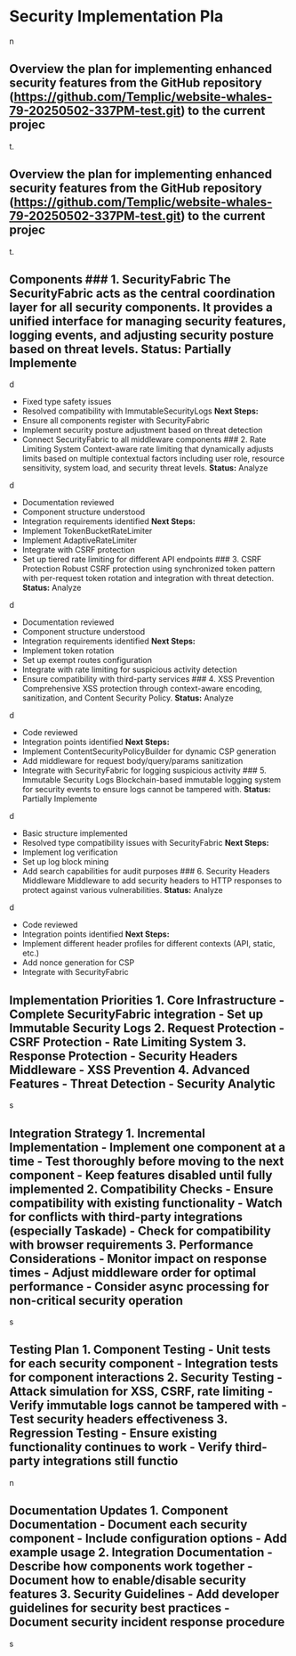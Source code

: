 # Security Implementation Pla

n

## Overview the plan for implementing enhanced security features from the GitHub repository (https://github.com/Templic/website-whales-79-20250502-337PM-test.git) to the current projec

t.

## Overview the plan for implementing enhanced security features from the GitHub repository (https://github.com/Templic/website-whales-79-20250502-337PM-test.git) to the current projec

t.

## Components ### 1. SecurityFabric The SecurityFabric acts as the central coordination layer for all security components. It provides a unified interface for managing security features, logging events, and adjusting security posture based on threat levels. **Status:** Partially Implemente

d

- Fixed type safety issues
- Resolved compatibility with ImmutableSecurityLogs **Next Steps:**
- Ensure all components register with SecurityFabric
- Implement security posture adjustment based on threat detection
- Connect SecurityFabric to all middleware components ### 2. Rate Limiting System Context-aware rate limiting that dynamically adjusts limits based on multiple contextual factors including user role, resource sensitivity, system load, and security threat levels. **Status:** Analyze

d
- Documentation reviewed
- Component structure understood
- Integration requirements identified **Next Steps:**
- Implement TokenBucketRateLimiter
- Implement AdaptiveRateLimiter
- Integrate with CSRF protection
- Set up tiered rate limiting for different API endpoints ### 3. CSRF Protection Robust CSRF protection using synchronized token pattern with per-request token rotation and integration with threat detection. **Status:** Analyze

d
- Documentation reviewed
- Component structure understood
- Integration requirements identified **Next Steps:**
- Implement token rotation
- Set up exempt routes configuration
- Integrate with rate limiting for suspicious activity detection
- Ensure compatibility with third-party services ### 4. XSS Prevention Comprehensive XSS protection through context-aware encoding, sanitization, and Content Security Policy. **Status:** Analyze

d
- Code reviewed
- Integration points identified **Next Steps:**
- Implement ContentSecurityPolicyBuilder for dynamic CSP generation
- Add middleware for request body/query/params sanitization
- Integrate with SecurityFabric for logging suspicious activity ### 5. Immutable Security Logs Blockchain-based immutable logging system for security events to ensure logs cannot be tampered with. **Status:** Partially Implemente

d
- Basic structure implemented
- Resolved type compatibility issues with SecurityFabric **Next Steps:**
- Implement log verification
- Set up log block mining
- Add search capabilities for audit purposes ### 6. Security Headers Middleware Middleware to add security headers to HTTP responses to protect against various vulnerabilities. **Status:** Analyze

d
- Code reviewed
- Integration points identified **Next Steps:**
- Implement different header profiles for different contexts (API, static, etc.)
- Add nonce generation for CSP
- Integrate with SecurityFabric

## Implementation Priorities 1. **Core Infrastructure** - Complete SecurityFabric integration - Set up Immutable Security Logs 2. **Request Protection** - CSRF Protection - Rate Limiting System 3. **Response Protection** - Security Headers Middleware - XSS Prevention 4. **Advanced Features** - Threat Detection - Security Analytic

s

## Integration Strategy 1. **Incremental Implementation** - Implement one component at a time - Test thoroughly before moving to the next component - Keep features disabled until fully implemented 2. **Compatibility Checks** - Ensure compatibility with existing functionality - Watch for conflicts with third-party integrations (especially Taskade) - Check for compatibility with browser requirements 3. **Performance Considerations** - Monitor impact on response times - Adjust middleware order for optimal performance - Consider async processing for non-critical security operation

s

## Testing Plan 1. **Component Testing** - Unit tests for each security component - Integration tests for component interactions 2. **Security Testing** - Attack simulation for XSS, CSRF, rate limiting - Verify immutable logs cannot be tampered with - Test security headers effectiveness 3. **Regression Testing** - Ensure existing functionality continues to work - Verify third-party integrations still functio

n

## Documentation Updates 1. **Component Documentation** - Document each security component - Include configuration options - Add example usage 2. **Integration Documentation** - Describe how components work together - Document how to enable/disable security features 3. **Security Guidelines** - Add developer guidelines for security best practices - Document security incident response procedure

s
